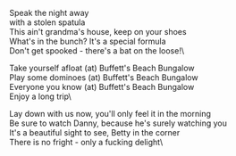 Speak the night away\
with a stolen spatula\
This ain't grandma's house, keep on your shoes\
What's in the bunch? It's a special formula\
Don't get spooked - there's a bat on the loose!\

Take yourself afloat (at) Buffett's Beach Bungalow\
Play some dominoes (at) Buffett's Beach Bungalow\
Everyone you know (at) Buffett's Beach Bungalow\
Enjoy a long trip\

Lay down with us now, you'll only feel it in the morning\
Be sure to watch Danny, because he's surely watching you\
It's a beautiful sight to see, Betty in the corner\
There is no fright - only a fucking delight\
